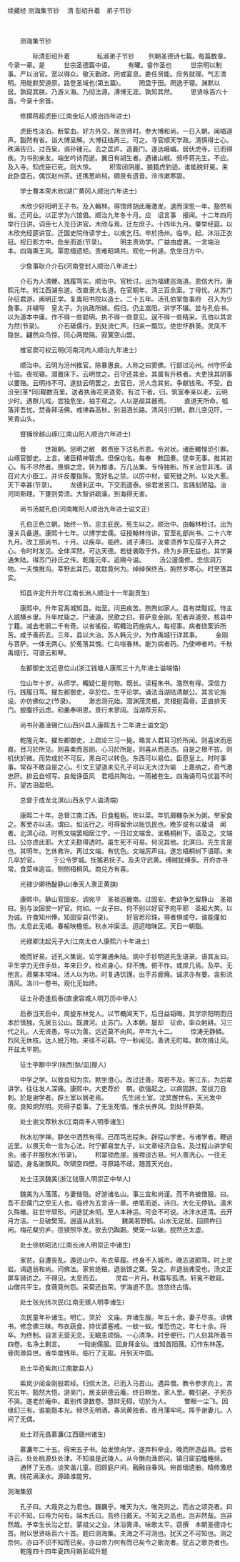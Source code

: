 续藏经   测海集节钞
　清 彭绍升着　弟子节钞

　　 

　　测海集节钞

　　　　际清彭绍升着
　　　　私淑弟子节钞
　　列朝圣德诗七篇。每篇数章。今录一章。是　　　世宗圣德篇中语。
　　有曜。睿作圣也　　　世宗明以制事。严以治官。宽以得众。敬天勤政。罔或宴息。委任贤能。庶务就理。气志清明。用能默契道原。路登圣域也(第五篇)。
　　罔盘于田。罔逸于寝。渊默以居。孰窥其朕。乃游义海。乃彻法源。溥博无涯。孰知其然。
　　思贤咏百六十首。今录十余首。

　　修撰蒋超虎臣(江南金坛人顺治四年进士)

　　虎臣性淡泊。断荤血。好方外交。居京师时。参大博和尚。一日入朝。闻唱道声。豁然有省。诣大博呈解。大博征结再三。可之。寻官顺天学政。清慎得士心。秩满告归。过百泉。谒孙锺元。去之匡庐。造鹿门。遂达峨嵋。居伏虎寺。已而得疾。为书别亲友。端坐吟诗而逝。翼日有胡生者。遇诸山椒。频呼蒋先生。不应。及入寺。知虎臣已死。则大惊。
　　积雪闭阴崖。狼籍虎豹迹。谁能脱轩冕。来此卧盘石。偶饮赵州茶。还携葱岭舄。磵泉有遗音。泠泠漱寒碧。

　　学士曹本荣木欣(湖广黄冈人顺治六年进士)

　　木欣少好阳明王子书。及入翰林。得馆师胡此庵激发。退而深思一年。豁然有省。迁司业。以正学为六馆倡。顺治九年冬十月。应　诏言事　报闻。十二年四月举行日讲。词臣七人充日讲官。木欣与焉。迁左庶子。十四年九月。肇举经筵。以木欣充经筵讲官。迁国史院侍读学士。以疾乞归。卒於扬州。临卒。起。沐浴正衣冠。视日影方中。危坐而逝(节录)。
　　明主贵劝学。广益由虚衷。一言端治本。四海熏王风。覃思缅遗矩。责难昭靖共。观化一何遽。危坐日方中。

　　少詹事耿介介石(河南登封人顺治八年进士)

　　介石为人清鲠。践履笃实。顺治中。官检讨。出为福建巡海道。恩信大行。康熙元年。转江西湖东道。改直隶大名道。在官期年。清三百余案。丁母忧。从苏门孙征君游。阐明正学。复嵩阳书院以造士。二十五年。汤孔伯掌詹事府　召入为少詹事。并辅导　皇太子。为执政所嫉。假归。仍主嵩阳。讲学不辍。尝与孔伯书。以为道本中庸。作不得一些聪明。执不得一些意见。逞不得一些精采。孔伯以其言为然(节录)。
　　介石砥儒行。到处流仁声。归来一瓢饮。绝世怀群英。灵凤不隐世。翩然众鸟惊。同心两暌隔。寂寞空山盟。

　　推官窦可权云明(河南河内人顺治九年进士)

　　顺治中。云明为汾州推官。除暴惠良。人称之曰窦佛。行部过沁州。州守怀金十镒。夜视寝。潜置床下。云明觉之。召守还其金。其属有升秩者。大吏挟其阴事以要赂。云明持不可。遂劾云明罢之。去官日。汾人念其贫。争献钱帛。不受。自汾至[革*同]鞮数百里。送者执香花夹道旁。有泣下者。归。筑室奉亲以老。云明少时。遇群儿戏。尝独危坐。袖手观之。人以是觇其器焉。
　　直道天所命。瓠落非吾忧。焚香拜活佛。戒律森高秋。别泪洒长路。清风引归辀。群儿空见吓。一笑青山头。

　　督捕徐越山琢(江南山阳人顺治六年进士)

　　昔　　　世祖朝。惩明之敝　敕责臣下沽名市恩。令对状。诸臣輙惶恐引罪。山琢官御史。上言。诸臣精神智虑。但保功名。每奉　敕回奏。侥幸无事。推其初心。有不尽然者。畏惧之念。转为推诿。万几丛集。专恃独断。所关治忽非浅。请召对大小臣工。并许反覆指陈。宽好名之禁。以厉中材。留死徙之刑。以处大慝。天下幸甚(节录)。
　　龙德利正中。下交而道泰。徐君发苦口。言践刬陋隘。治河同斯理。下壅则旁溃。大智讲疏瀹。到海得无害。

　　尚书汤斌孔伯(河南睢阳人顺治九年进士谥文正)

　　孔伯正色立朝。始终一节。忠主庇民。死生以之。顺治中。由翰林检讨。出为潼关兵备道。康熙十七年。以博学宏儒。征授翰林侍讲。官至礼部尚书。二十六年九月。改工部尚书。十月。以疾卒。临终。诫子溥曰。汝辈须养乍见孺子入井之心。令时时发见。全体浑然。可达天德。若徒袭取于外。终为乡原无益也。其学兼通朱陆。得苏门孙氏之传。乾隆元年。追赐今谥。
　　汤公邃儒修。忠信洞万物。一夫愧推沟。莘野此其匹。耽耽竟何为。绰绰保终吉。肫然岁寒心。时至落其实。

　　知县许定升升年(江南长洲人顺治十一年副贡生)

　　康熙中。升年官禹城知县。始至。问民疾苦。煦煦如家人。县有桀黠奴。恃主人威横乡里。升年杖毙之。尸诸道。民歌之曰。菩萨变金刚。犯者弃道旁。核县中丁籍。减去老弱二千有奇。以省徭役。暇輙治药施病人。每视事。病者绕案诉所苦。咸予善药去。三年。县以大治。苏人韩元少。为作禹城行详其事。
　　金刚与菩萨。一体无两心。於菟落其愧。仁鸟喧春林。能为病者药。乃使呻者吟。千秋禹城行。可谱云和琴。

　　左都御史沈近思位山(浙江钱塘人康熙三十九年进士谥端恪)

　　位山年十岁。从师学。輙疑仁是何物。既长。读程朱书。澹然有得。深信力行。践履日笃。擢左都御史。卒於位。生平论学。诵法当湖陆清献公。其言论施设。亦仿佛似之(节录)。
　　渺志测元始。潜渊茂灵根。灵根挺霜骨。正直排天门。披腹抒远虑。和羹奉明恩。景行未寥阔。当湖荐芳荪。

　　尚书孙嘉淦锡仁(山西兴县人康熙五十二年进士谥文定)

　　乾隆元年。擢左都御史。上疏论三习一毙。略言人君耳习於所闻。则喜谀而恶直。目习於所见。则喜柔而恶刚。心习於所是。则喜从而恶违。自是之根不拔。则机伏於微。而势成於不可反。黑白可以转色。东西可以易位。臣愿皇上。时时事事。常存不敢自是之心。引文王望道未见孔子可以无大过为喻　上嘉纳之。奇气激忠肝。排云自倾写。良哉诤臣风　君相共陶冶。一雨被苍生。四海诵司马优昙不时开。望古泪盈把。

　　总督于成龙北溟(山西永宁人谥清端)

　　康熙二十年。总督江南江西。日食粗粝。佐以菜。年饥屑糠杂米为粥。举家食之。客至亦以进。谓曰。如法行之。可得留余以账饥民也。晚岁或有以蜚语　闻者。北溟心动。时熊文端罢相居江宁。一日过文端舍。坐梧桐树下。语及之。文端曰。公亦虑此耶。大丈夫勘得透时。虽生死不可易。何况其他。北溟曰。先生言是也。其明年。乞休弗许。再过文端。有忧色。文端厉声曰。遂忘梧桐树下语耶。未几卒於官。
　　于公令罗城。抚猺若抚子。及夫守武黄。缚贼犹缚豕。开府亦寻常。食菜味逾旨。侧侧梧桐风。商兑方有喜。

　　光禄少卿杨馝静山(奉天人隶正黄旗)

　　康熙中。静山官固安。调宛平　圣祖巡畿南。过固安。老幼争乞留静山　圣祖曰。别与汝固安一好官。何如。一女子曰。何不别以好官予宛平耶　圣祖大笑。以为诚。许食知州俸。知固安县(节录)。
　　好官若珍珠。得者惧或夺。谁能廑如伤。太息此无褐。春榆映檐低。秋水冲渠活。迢迢暗昧区。天日一朝豁。

　　光禄卿沈起元子大(江南太仓人康熙六十年进士)

　　晚而好易。述孔义集说。论学兼通朱陆。病中手钞明道先生语录。语其友曰。平生学力无住手处。年来日夕。检点身心。仰不愧。俯不怍。或庶几焉。及卒。无他言。菽粟本常味。活人以为功。时复遇饥馑。出手苏疲癃。诚求亦有要。衾影流清风。洛川一卷书。观化无始终。

　　征士孙奇逢启泰(直隶容城人明万历中举人)

　　启泰当天启中。周旋东林党人。以节概闻天下。后日益韬晦。其学宗阳明而归本於慎独。先居五公山。既渡河。止苏门。入本朝。屡却　征命。率众躬耕。习三代之礼。人无贤愚。导以为善。远近莫不向风。卒年九十二。
　　惊涛无静鳞。烈风无休枝。达人蜕万物。来往不可羁。守一眇闻见。善诱无町畦。默吹揖让风。开兹太平期。

　　征士李颙中孚(陕西[埶/皿]屋人)

　　中孚之学。以致良知为宗。默坐澄心。改过迁善。常若不及。客江东。为后辈讲学。往往发人深痛。康熙中。大吏荐於　朝。欲强起之。以病固辞。至拔刀自刺。於是谢学者。辟土室以居老焉。
　　先生闭土室。沈冥邂世名。天光发中夜。良知炯然明。完得子臣事。了无生死情。惟余长养风。到处怀群英。

　　处士谢文荐秋水(江南南丰人明季诸生)

　　秋水初学禅。静坐中洒然有得。已而笃志程朱。辟程山学舍。与诸学者。鞭迫近里。以畏天命一言为心法。时宁都易堂九子。以文章经济自名。及过程山讲学旬余。诸子并服秋水(节录)。
　　积翠锁危崖。披襟谈古易。何人善洗心。一往无留迹。身名谢飘风。吹啸空四壁。寻原路不歧。翘首天光白。

　　处士汪沨魏美(浙江钱唐人明崇正中举人)

　　魏美为人落落。与妻偕隐。好游诸名山。事三宜和尚谨。而不肯被僧服。曰。吾不忍儒门之空无人也。临终为五言诗一章。绝笔而逝。诗曰。大化无停轨。道术久殊辙。驻世守顽形。问途犹未彻。至人本神运。可会不可说。冰泮水还清。云开月方洁。一旦破樊笼。逍遥从此别。
　　魏美若野鹤。山水无定居。回顾杵臼闲。梅花粲穷庐。揽镜照华发。欲去仍踟蹰。樊笼一以破。脱然还太虚。

　　处士徐枋昭法(江南长洲人明崇正中诸生)

　　家贫。自遭丧乱。遁迹山中。布衣草履。终身不入城市。晚志道颇笃。时上灵岩。谒退翁和尚。问佛法。家贫绝粮。退翁馈之粟。受之。非退翁弗受也。汤文正屏车骑访之。不得见。太息而去。
　　灵岩一片月。秋霜写孤清。轩冕不敢窥。山僧共平生。食薇竟何怨。采菊还自荣。学海逝不息。悠悠终古情。

　　处士张光纬次民(江南无锡人明季诸生)

　　次民童年补诸生。明亡。哭於　文庙。弃诸生服。年五十余。妻子尽丧。读佛书。修念佛三昧。布衣蔬食。持优婆塞戒。一蚊一蚁。惟恐伤之。年七十余。将卒。为终制。自言无营无恋。无瞋恚烦恼。一心清净。时至便行。门人刻其所着书四卷。名净土剩言。
　　一恸谢儒服。回身拜金仙。谁知首阳薇。幻作东林莲。骨肉渺异世。香华度残年。临行了无取。月到天中圆。

　　处士毕奇紫岚(江南歙县人)

　　紫岚少阅金刚般若经。归信大法。已而入马首山。遇异僧。教令参求向上。苦究五年。豁然大悟。游吴门。居支研德云庵。终日瞑坐。家人至。輙引避。子死亦不哭。遂老於庵中。着别传录数卷。慧辩无碍。切於为人。
　　瞥眼一尘飞。因缘幻三有。谁能豁本光。倾尽无明酒。春风黄独香。夜月蒲牢吼。挥手谢妻儿。人间了无偶。

　　处士邓元昌慕濂(江西赣州诸生)

　　慕濂年二十五。得宋五子书。始发愤向学。遂弃科举业。晚而所造益熟。尝有诗云。处处桃源处处津。不知谁是武陵人。从今懒向渔郎问。镇日窗前瞌睡频。
　　通怀了无吝。谈笑谐儿童。回顾庭户间。融融自春风。俯首缅遗册。精修激悲衷。桃花满溪水。源路谁能穷。

 测海集叙

　　孔子曰。大哉尧之为君也。巍巍乎。唯天为大。唯尧则之。而古之颂尧者。曰不识不知。曰帝力何有。端木氏曰。吾终日戴天。不知天之高也。岂非然哉。岂非然哉。予幸生长治之世。蒙祖父之业。沐浴膏泽。咏歌太平。窃撰　本朝圣德诗七首。附以思贤咏百六十首。题曰测海集。夫海之不可测也。犹天之不可知也。测之奈何。亦曰不识不知而已矣。亦曰帝力何有而已矣今之歌尧者。犹古之歌尧者也。
　　乾隆四十四年夏四月朔彭绍升题
